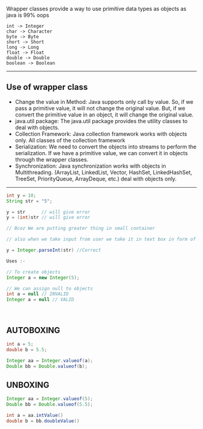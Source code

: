 Wrapper classes provide a way to use primitive data types as objects as java is 99% oops

    int -> Integer
    char -> Character
    byte -> Byte
    short -> Short
    long -> Long
    float -> Float
    double -> Double
    boolean -> Boolean

---

## Use of wrapper class
- Change the value in Method: Java supports only call by value. So, if we pass a primitive value, it will not change the original value. But, if we convert the primitive value in an
object, it will change the original value.
- java.util package: The java.util package provides the utility classes to deal with objects.
- Collection Framework: Java collection framework works with objects only. All classes of the collection framework
- Serialization: We need to convert the objects into streams to perform the serialization. If we have a primitive value, we can convert it in objects through the wrapper classes.
- Synchronization: Java synchronization works with objects in Multithreading.
(ArrayList, LinkedList, Vector, HashSet, LinkedHashSet, TreeSet, PriorityQueue, ArrayDeque, etc.) deal with objects only.

---

```java
int y = 10;
String str = "5";

y = str      // will give error
y = (int)str // will give error

// Bcoz We are putting greater thing in small container        

// also when we take input from user we take it in text box in form of string and to perform computation we need wrapper class

y = Integer.parseInt(str) //Correct
```
```java
Uses :-

// To create objects 
Integer a = new Integer(5);

// We can assign null to objects
int a = null // INVALID
Integer a = null // VALID
```
<br>

## AUTOBOXING

```java
int a = 5;
double b = 5.5;

Integer aa = Integer.valueof(a);
Double bb = Double.valueof(b);
```

## UNBOXING
```JAVA
Integer aa = Integer.valueof(5);
Double bb = Double.valueof(5.5);

int a = aa.intValue()
double b = bb.doubleValue()
```